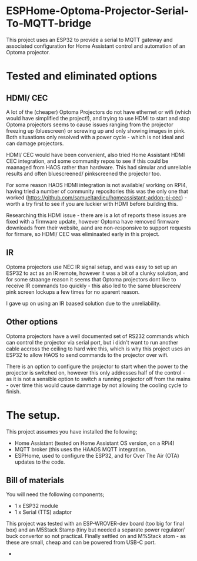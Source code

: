 # ESPHome-Optoma-Projector-Serial-To-MQTT-bridge

This project uses an ESP32 to provide a serial to MQTT gateway and associated configuration for Home Assistant control and automation of an Optoma projector.

# Tested and eliminated options

## HDMI/ CEC

A lot of the (cheaper) Optoma Projectors do not have ethernet or wifi (which would have simplified the project!), and trying to use HDMI to start and stop Optoma projectors seems to cause issues ranging from the projector freezing up (bluescreen) or screwing up and only showing images in pink. Both situaations only resolved with a power cycle - which is not ideal and can damage projectors.

HDMI/ CEC would have been convenient, also tried Home Assistant HDMI CEC integration, and some community repos to see if this could be maanaged from HAOS rather than hardware. This had simular and unreliable results and often bluescreened/ pinkscreened the projector too.

For some reason HAOS HDMI integration is not available/ working on RPI4, having tried a number of community repositories this was the only one that worked (https://github.com/samueltardieu/homeassistant-addon-pi-cec) - worth a try first to see if you are luckier with HDMI before building this.

Researching this HDMI issue - there are is a lot of reports these issues are fixed with a firmware update, however Optoma have removed firmware downloads from their website, aand are non-responsive to support requests for firmare, so HDMI/ CEC was eliminaated early in this project.

## IR

Optoma projectors use NEC IR signal setup, and was easy to set up an ESP32 to act as an IR remote, however it was a bit of a clunky solution, and for some straange reason it seems that Optoma projectors dont like to receive IR commands too quickly - this also led to the same bluescreen/ pink screen lockups a few times for no aparent reason.

I gave up on using an IR baased solution due to the unreliability.

## Other options

Optoma projectors have a well documented set of RS232 commands which can control the projector via serial port, but i didn't want to run another cable accross the ceiling to hard wire this, which is why this project uses an ESP32 to allow HAOS to send commands to the projector over wifi.

There is an option to configure the projector to start when the power to the projector is switched on, however this only addresses half of the control - as it is not a sensible option to switch a running projector off from the mains - over time this would cause dammage by not allowing the cooling cycle to finish.

# The setup.

This project assumes you have installed the following;

- Home Assistant (tested on Home Assistant OS version, on a RPi4)
- MQTT broker (this uses the HAAOS MQTT integration.
- ESPHome, used to configure the ESP32, and for Over The Air (OTA) updates to the code.

## Bill of materials

You will need the following components;

- 1 x ESP32 module 
- 1 x Serial (TTS) adaptor

This project was tested with an ESP-WROVER-dev board (too big for final box) and an M5Stack Stamp (tiny but needed a separate power regulator/ buck convertor so not practical. Finally settled on and M%Stack atom - as these are small, cheap and can be powered from USB-C port.

- 

